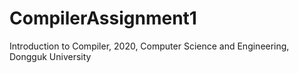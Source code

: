 # CompilerAssignment1
Introduction to Compiler, 2020, Computer Science and Engineering, Dongguk University
